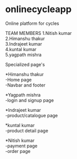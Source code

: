 # onlinecycleapp
Online platform for cycles

TEAM MEMBERS
1.Nitish kumar <br/>
2.Himanshu thakur <br/>
3.Indrajeet kumar <br/>
4.kuntal kumar <br/>
5.yagpath mishra <br/>

Specialized page's

*Himanshu thakur <br/>
  -Home page <br/>
  -Navbar and footer <br/>

*Yagpath mishra <br/>
  -login and signup page <br/>

*Indrajeet kumar <br/>
   -product/catalogue page <br/>

*kuntal kumar <br/>
   -product detail page <br/>

*Nitish kumar <br/>
   -payment page <br/>
   -order page <br/>     
